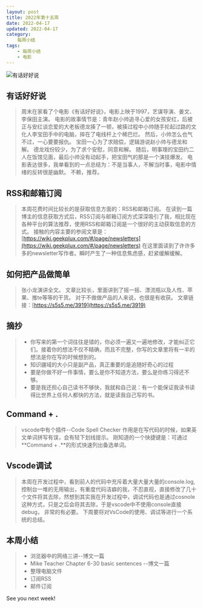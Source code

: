 ```yaml
---
layout: post
title: 2022年第十五周
date: 2022-04-17
updated: 2022-04-17
category:
    每周小结
tags:
    - 每周小结
    - 电影
---
```

![有话好好说](https://cdn.jsdelivr.net/gh/liugezhou/image@master/img/202215.3eeo9wgo4w20.webp)
<!--more-->
## 有话好好说
> 周末在家看了个电影《有话好好说》，电影上映于1997，艺谋导演、姜文、李保田主演。
> 电影的故事情节是：青年赵小帅追寻心爱的女孩安红，后被正与安红谈恋爱的大老板德龙揍了一顿，被揍过程中小帅随手抡起过路的文化人李宝田手中的电脑，摔在了电线杆上个稀巴烂。
> 然后，小帅怎么也气不过，一心要要报仇。
> 宝田一心为了求赔偿，逻辑游说赵小帅与德龙和解。
> 德龙戏份较少，为了求个安慰，同意和解。
> 随后，明事理的宝田约二人在饭馆见面，最后小帅没有动起手，把宝田气的那是一个演技爆发。
> 电影表达很多，我单看到的一点总结为：不是当事人，不解当时事，电影中情绪的反转很是幽默。
> 不赖，推荐。
<!--more -->
## RSS和邮箱订阅
> 本周花费时间比较长的是获取信息方面的：RSS和邮箱订阅。
> 在读到一篇博主的信息获取方式后，RSS订阅与邮箱订阅方式深深吸引了我，相比现在各种平台的算法推荐，使用RSS和邮箱订阅是一个很好的主动获取信息的方式。
> 接触的内容主要的参阅文章是：[https://wiki.geekplux.com/#/page/newsletters](https://wiki.geekplux.com/#/page/newsletters)
> 在这里面读到了许许多多的newsletter写作者。瞬时产生了一种信息焦虑感，赶紧缓解缓解。

## 如何把产品做简单
> 张小龙演讲全文。
> 文章比较长，里面讲到了摇一摇、漂流瓶以及人性、苹果、推te等等的干货。
> 对于不做做产品的人来说，也很是有收获。
> 文章链接：[https://s5s5.me/3919](https://s5s5.me/3919)

## 摘抄
> - 你写来的第一个词往往是错的，你必须一遍又一遍地修改，才能纠正它们。接着你的想法不仅不精确，而且不完整，你写的文章里将有一半的想法是你在写的时候想到的。
> - 知识疆域的大小只是副产品，真正重要的是追随好奇心的过程
> - 要是你做不好一件事情，要么是你不知道方法，要么是你练习得还不够。
> - 要是我还担心自己读书不够快，我就和自己说：有一个能保证我读书读得比世界上任何人都快的方法，就是读我自己写的书。

## Command + .
> vscode中有个插件--Code Spell Checker
> 作用是在写代码的时候，如果英文单词拼写有误，会有轻下划线提示。
> 刚知道的一个快捷键是：可通过**Command + .**的形式快速列出备选单词。

## Vscode调试
> 本周在开发过程中，看到前人的代码中充斥着大量大量大量的console.log,控制台一堆的无用输出，有重度代码洁癖的我，不忍直视，直接修改了几十个文件将其去除，然想到其实我在开发过程中，调试代码也是通过cosnole这种方式，只是之后会将其去除，于是vscode中不使用console直接debug， 非常的有必要。
> 下周要将对VsCode的使用、调试等进行一个系统的总结。

## 本周小结
> - 浏览器中的网络三讲--博文一篇
> - Mike Teacher Chapter 6-30 basic  sentences --博文一篇
> - 整理电脑文件
> - 订阅RSS
> - 邮件订阅

See you next week!
